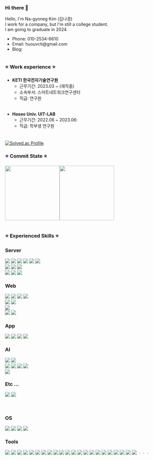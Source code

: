 ### Hi there 👋

Hello, I'm Na-gyoneg Kim (김나경) <br>
I work for a company, but I'm still a college student. <br>
I am going to graduate in 2024.


<!--
<h3>Concat</h3>
-->

<div>
 <ul>
  <li>Phone: 010-2534-6610</li>
  <li>Email: huouvcti@gmail.com</li>
  <li>Blog: </li>
 </ul>
</div>





#



<h3>⭐ Work experience ⭐</h3>

<div>
 <ul>
  <li>
   <b>KETI 한국전자기술연구원</b>
   <ul>
    <li>근무기간: 2023.03 ~ (재직중) </li>
    <li>소속부서: 스마트네트워크연구센터</li>
    <li>직급: 연구원</li>
   </ul>
   
  </li>
 
 <br>
 <br>
  <li>
   <b>Hoseo Univ. UIT-LAB</b>
   <ul>
    <li>근무기간: 2022.06 ~ 2023.06: </li>
    <li>직급: 학부생 연구원</li>
   </ul>
   
  </li>
 </ul>
</div>





#


<!--
**huouvcti/huouvcti** is a ✨ _special_ ✨ repository because its `README.md` (this file) appears on your GitHub profile.

Here are some ideas to get you started:





- 🔭 I’m currently working on ...
- 🌱 I’m currently learning ...
- 👯 I’m looking to collaborate on ...
- 🤔 I’m looking for help with ...
- 💬 Ask me about ...
- 📫 How to reach me: ...
- 😄 Pronouns: ...
- ⚡ Fun fact: ...
-->


[![Solved.ac Profile](http://mazassumnida.wtf/api/generate_badge?boj=huouvcti)](https://solved.ac/huouvcti)

 <h3>⭐ Commit State ⭐</h3>
 <div style="display:flex;">
   <img align="center" style="height:180px" src="https://github-readme-stats.vercel.app/api?username=huouvcti&theme=dracula&show_icons=true"/>
   <img align="center" style="height:180px" src="https://github-readme-stats.vercel.app/api/top-langs/?username=huouvcti&layout=compact&theme=dracula&hide=css,php" />
 </div>
 
 #
 
<h3>⭐ Experienced Skills ⭐</h3>
<div> 
  <h3>Server</h3>
  <img src="https://img.shields.io/badge/JavaScript-F7DF1E?style=for-the-badge&logo=JavaScript&logoColor=white"/>
  <img src="https://img.shields.io/badge/TypeScript-3178C6?style=for-the-badge&logo=TypeScript&logoColor=white"/>
  <img src="https://img.shields.io/badge/php-777BB4?style=for-the-badge&logo=php&logoColor=white"/>
  <img src="https://img.shields.io/badge/python-3776AB?style=for-the-badge&logo=python&logoColor=white"/>
  <img src="https://img.shields.io/badge/mysql-4479A1?style=for-the-badge&logo=mysql&logoColor=white"/>
  <img src="https://img.shields.io/badge/mariadb-003545?style=for-the-badge&logo=mariadb&logoColor=white"/>
  <br>
  <img src="https://img.shields.io/badge/Node.js-339933?style=for-the-badge&logo=nodedotjs&logoColor=white"/>
  <img src="https://img.shields.io/badge/Express-000000?style=for-the-badge&logo=express&logoColor=white"/>
  <img src="https://img.shields.io/badge/flask-000000?style=for-the-badge&logo=flask&logoColor=white"/>
  <br>
 
  <img src="https://img.shields.io/badge/passport-34E27A?style=for-the-badge&logo=passport&logoColor=white"/>
  <img src="https://img.shields.io/badge/socket.io-010101?style=for-the-badge&logo=socketdotio&logoColor=white"/>
  <img src="https://img.shields.io/badge/swagger-85EA2D?style=for-the-badge&logo=swagger&logoColor=white"/>
  
  
  <h3>Web</h3>
  <img src="https://img.shields.io/badge/html5-E34F26?style=for-the-badge&logo=html5&logoColor=white"/>
  <img src="https://img.shields.io/badge/css3-1572B6?style=for-the-badge&logo=css3&logoColor=white"/>
  <img src="https://img.shields.io/badge/JavaScript-F7DF1E?style=for-the-badge&logo=JavaScript&logoColor=white"/>
  <img src="https://img.shields.io/badge/TypeScript-3178C6?style=for-the-badge&logo=TypeScript&logoColor=white"/>
  <br>
  <img src="https://img.shields.io/badge/Node.js-339933?style=for-the-badge&logo=nodedotjs&logoColor=white"/>
  <img src="https://img.shields.io/badge/React-blue?style=for-the-badge&logo=react&logoColor=white"/>
  <br>
  <img src="https://img.shields.io/badge/three.js-000000?style=for-the-badge&logo=threedotjs&logoColor=white"/>
  <br>
  <img src="https://img.shields.io/badge/firebase-FFCA28?style=for-the-badge&logo=firebase&logoColor=white"/>
  <img src="https://img.shields.io/badge/appwrite-F02E65?style=for-the-badge&logo=appwrite&logoColor=white"/>
  
  <h3>App</h3>
  <img src="https://img.shields.io/badge/dart-0175C2?style=for-the-badge&logo=dart&logoColor=white"/>
  <img src="https://img.shields.io/badge/flutter-02569B?style=for-the-badge&logo=dart&logoColor=white"/>
  <img src="https://img.shields.io/badge/Java-007396?style=for-the-badge&logo=Java&logoColor=white"/>
  <img src="https://img.shields.io/badge/kotlin-7F52FF?style=for-the-badge&logo=kotlin&logoColor=white"/>
  <br>

  <h3>AI</h3>
  <img src="https://img.shields.io/badge/python-3776AB?style=for-the-badge&logo=python&logoColor=white"/>
  <img src="https://img.shields.io/badge/C++-00599C?style=for-the-badge&logo=cplusplus&logoColor=white"/>
  <br>
  <img src="https://img.shields.io/badge/tensorflow-FF6F00?style=for-the-badge&logo=tensorflow&logoColor=white"/>
  <img src="https://img.shields.io/badge/pytorch-EE4C2C?style=for-the-badge&logo=pytorch&logoColor=white"/>
  <img src="https://img.shields.io/badge/keras-D00000?style=for-the-badge&logo=keras&logoColor=white"/>
  <img src="https://img.shields.io/badge/opencv-5C3EE8?style=for-the-badge&logo=opencv&logoColor=white"/>
  <br>
  <img src="https://img.shields.io/badge/yolo v5, v7, v8-green?style=for-the-badge&logo=yolo&logoColor=white"/>

 
  <h3>Etc ...</h3>
  <img src="https://img.shields.io/badge/C-A8B9CC?style=for-the-badge&logo=C&logoColor=white"/>
  <img src="https://img.shields.io/badge/r-276DC3?style=for-the-badge&logo=R&logoColor=white"/>

  <br>
  <br>
  <br>

  <h3>OS</h3>
  <img src="https://img.shields.io/badge/windows 7, 8, 10-0078D6?style=for-the-badge&logo=windows&logoColor=white"/>
  <img src="https://img.shields.io/badge/ubuntu 18.04, 20.04-E95420?style=for-the-badge&logo=ubuntu&logoColor=white"/>
  <img src="https://img.shields.io/badge/kali linux-557C94?style=for-the-badge&logo=kalilinux&logoColor=white"/>
  <img src="https://img.shields.io/badge/android-3DDC84?style=for-the-badge&logo=android&logoColor=white"/>


  <h3>Tools</h3>
  <img src="https://img.shields.io/badge/visualstudio-5C2D91?style=for-the-badge&logo=visualstudio&logoColor=white"/>
  <img src="https://img.shields.io/badge/visualstudiocode-007ACC?style=for-the-badge&logo=visualstudiocode&logoColor=white"/>
  <img src="https://img.shields.io/badge/android studio-3DDC84?style=for-the-badge&logo=androidstudio&logoColor=white"/>
  <img src="https://img.shields.io/badge/spyder ide-FF0000?style=for-the-badge&logo=spyderide&logoColor=white"/>
  <img src="https://img.shields.io/badge/pycharm-000000?style=for-the-badge&logo=pycharm&logoColor=white"/>
  <img src="https://img.shields.io/badge/jupyter-F37626?style=for-the-badge&logo=jupyter&logoColor=white"/>
  <img src="https://img.shields.io/badge/google colab-F9AB00?style=for-the-badge&logo=googlecolab&logoColor=white"/>
  <img src="https://img.shields.io/badge/rstudio-75AADB?style=for-the-badge&logo=rstudio&logoColor=white"/>
  <img src="https://img.shields.io/badge/replit-F26207?style=for-the-badge&logo=replit&logoColor=white"/>

  
  <img src="https://img.shields.io/badge/apache-D22128?style=for-the-badge&logo=apache&logoColor=white"/>
  <img src="https://img.shields.io/badge/filezilla-BF0000?style=for-the-badge&logo=filezilla&logoColor=white"/>
  <img src="https://img.shields.io/badge/nvidia-76B900?style=for-the-badge&logo=nvidia&logoColor=white"/>
  <img src="https://img.shields.io/badge/anaconda-44A833?style=for-the-badge&logo=anaconda&logoColor=white"/>
  <img src="https://img.shields.io/badge/docker-2496ED?style=for-the-badge&logo=docker&logoColor=white"/>
  <img src="https://img.shields.io/badge/vmware-607078?style=for-the-badge&logo=vmware&logoColor=white"/>
  <img src="https://img.shields.io/badge/virtualbox-183A61?style=for-the-badge&logo=virtualbox&logoColor=white"/>
  <img src="https://img.shields.io/badge/git-F05032?style=for-the-badge&logo=git&logoColor=white"/>
  <img src="https://img.shields.io/badge/sourcetree-0052CC?style=for-the-badge&logo=sourcetree&logoColor=white"/>
  <img src="https://img.shields.io/badge/github-181717?style=for-the-badge&logo=github&logoColor=white"/>
  <img src="https://img.shields.io/badge/gitlab-FC6D26?style=for-the-badge&logo=gitlab&logoColor=white"/>
  <img src="https://img.shields.io/badge/notion-000000?style=for-the-badge&logo=notion&logoColor=white"/>
  <img src="https://img.shields.io/badge/figma-F24E1E?style=for-the-badge&logo=figma&logoColor=white"/>
  ㆍㆍㆍ
</div>



 
 



